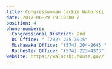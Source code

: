 ```yaml
---
title: Congresswoman Jackie Walorski
date: 2017-06-29 19:10:00 Z
position: 4
phone-numbers:
  Congressional District: 2nd
  DC Office: " (202) 225-3915"
  Mishawaka Office: "(574) 204-2645 "
  Rochester Office: "(574) 223-4373"
website: https://walorski.house.gov/
---
```


